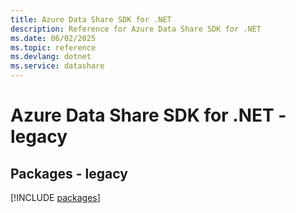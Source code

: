 ```yaml
---
title: Azure Data Share SDK for .NET
description: Reference for Azure Data Share SDK for .NET
ms.date: 06/02/2025
ms.topic: reference
ms.devlang: dotnet
ms.service: datashare
---
```

# Azure Data Share SDK for .NET - legacy
## Packages - legacy
[!INCLUDE [packages](data-share-index.md)]